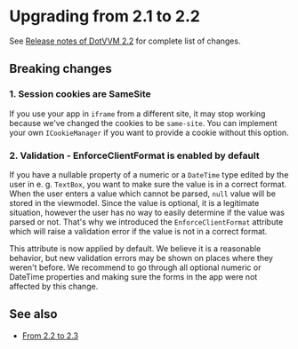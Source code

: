 # Upgrading from 2.1 to 2.2

See [Release notes of DotVVM 2.2](https://github.com/riganti/dotvvm/releases/tag/v2.2.0.2) for complete list of changes.

## Breaking changes

### 1. Session cookies are SameSite

If you use your app in `iframe` from a different site, it may stop working because we've changed the cookies to be `same-site`. You can implement your own `ICookieManager` if you want to provide a cookie without this option.

### 2. Validation - EnforceClientFormat is enabled by default

If you have a nullable property of a numeric or a `DateTime` type edited by the user in e. g. `TextBox`, you want to make sure the value is in a correct format. When the user enters a value which cannot be parsed, `null` value will be stored in the viewmodel. Since the value is optional, it is a legitimate situation, however the user has no way to easily determine if the value was parsed or not. That's why we introduced the `EnforceClientFormat` attribute which will raise a validation error if the value is not in a correct format.

This attribute is now applied by default. We believe it is a reasonable behavior, but new validation errors may be shown on places where they weren't before. We recommend to go through all optional numeric or DateTime properties and making sure the forms in the app were not affected by this change. 

## See also

* [From 2.2 to 2.3](from-2-2-to-2-3)